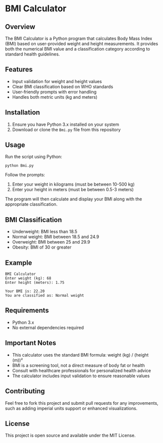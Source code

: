 # BMI Calculator

## Overview
The BMI Calculator is a Python program that calculates Body Mass Index (BMI) based on user-provided weight and height measurements. It provides both the numerical BMI value and a classification category according to standard health guidelines.

## Features
- Input validation for weight and height values
- Clear BMI classification based on WHO standards
- User-friendly prompts with error handling
- Handles both metric units (kg and meters)

## Installation
1. Ensure you have Python 3.x installed on your system
2. Download or clone the `Bmi.py` file from this repository

## Usage
Run the script using Python:
```
python Bmi.py
```

Follow the prompts:
1. Enter your weight in kilograms (must be between 10-500 kg)
2. Enter your height in meters (must be between 0.5-3 meters)

The program will then calculate and display your BMI along with the appropriate classification.

## BMI Classification
- Underweight: BMI less than 18.5
- Normal weight: BMI between 18.5 and 24.9
- Overweight: BMI between 25 and 29.9
- Obesity: BMI of 30 or greater

## Example
```
BMI Calculator
Enter weight (kg): 68
Enter height (meters): 1.75

Your BMI is: 22.20
You are classified as: Normal weight
```

## Requirements
- Python 3.x
- No external dependencies required

## Important Notes
- This calculator uses the standard BMI formula: weight (kg) / (height (m))²
- BMI is a screening tool, not a direct measure of body fat or health
- Consult with healthcare professionals for personalized health advice
- The calculator includes input validation to ensure reasonable values

## Contributing
Feel free to fork this project and submit pull requests for any improvements, such as adding imperial units support or enhanced visualizations.

## License
This project is open source and available under the MIT License.
